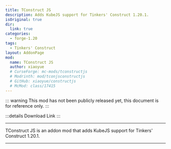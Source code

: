 ```yaml
---
title: TConstruct JS
description: Adds KubeJS support for Tinkers' Construct 1.20.1.
isOriginal: true
dir:
  link: true
categories:
  - forge-1.20
tags:
  - Tinkers' Construct
layout: AddonPage
mod:
  name: TConstruct JS
  author: xiaoyue
  # CurseForge: mc-mods/tconstructjs
  # Modrinth: mod/tconjsconstructjs
  # GitHub: xiaoyue/constructjs
  # McMod: class/17415
---
```


::: warning
This mod has not been publicly released yet, this document is for reference only.
:::

:::details Download Link
<Attachment link="tconstruct_js-1.0+aa6.jar" text="Click here"/>
:::

---

TConstruct JS is an addon mod that adds KubeJS support for Tinkers' Construct 1.20.1.

---

<Catalog hideHeading/>